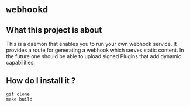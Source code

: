 # ```webhookd```

## What this project is about

This is a daemon that enables you to run your own webhook service.
It provides a route for generating a webhook which serves static content.
In the future one should be able to upload signed Plugins that add dynamic capabilities.

## How do I install it ?

```
git clone 
make build
```

